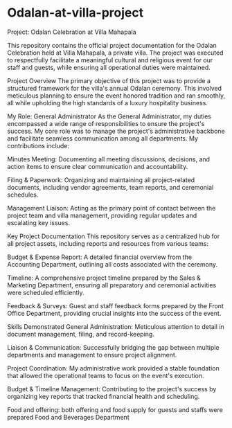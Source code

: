 # Odalan-at-villa-project
Project: Odalan Celebration at Villa Mahapala

This repository contains the official project documentation for the Odalan Celebration held at Villa Mahapala, a private villa. The project was executed to respectfully facilitate a meaningful cultural and religious event for our staff and guests, while ensuring all operational duties were maintained.

Project Overview
The primary objective of this project was to provide a structured framework for the villa's annual Odalan ceremony. This involved meticulous planning to ensure the event honored tradition and ran smoothly, all while upholding the high standards of a luxury hospitality business.

My Role: General Administrator
As the General Administrator, my duties encompassed a wide range of responsibilities to ensure the project's success. My core role was to manage the project's administrative backbone and facilitate seamless communication among all departments. My contributions include:

Minutes Meeting: Documenting all meeting discussions, decisions, and action items to ensure clear communication and accountability.

Filing & Paperwork: Organizing and maintaining all project-related documents, including vendor agreements, team reports, and ceremonial schedules.

Management Liaison: Acting as the primary point of contact between the project team and villa management, providing regular updates and escalating key issues.

Key Project Documentation
This repository serves as a centralized hub for all project assets, including reports and resources from various teams:

Budget & Expense Report: A detailed financial overview from the Accounting Department, outlining all costs associated with the ceremony.

Timeline: A comprehensive project timeline prepared by the Sales & Marketing Department, ensuring all preparatory and ceremonial activities were scheduled efficiently.

Feedback & Surveys: Guest and staff feedback forms prepared by the Front Office Department, providing crucial insights into the success of the event.

Skills Demonstrated
General Administration: Meticulous attention to detail in document management, filing, and record-keeping.

Liaison & Communication: Successfully bridging the gap between multiple departments and management to ensure project alignment.

Project Coordination: My administrative work provided a stable foundation that allowed the operational teams to focus on the event's execution.

Budget & Timeline Management: Contributing to the project's success by organizing key reports that tracked financial health and scheduling.

Food and offering: both offering and food supply for guests and staffs were prepared Food and Beverages Department
